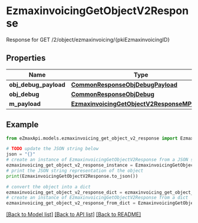# EzmaxinvoicingGetObjectV2Response

Response for GET /2/object/ezmaxinvoicing/{pkiEzmaxinvoicingID}

## Properties

Name | Type | Description | Notes
------------ | ------------- | ------------- | -------------
**obj_debug_payload** | [**CommonResponseObjDebugPayload**](CommonResponseObjDebugPayload.md) |  | 
**obj_debug** | [**CommonResponseObjDebug**](CommonResponseObjDebug.md) |  | [optional] 
**m_payload** | [**EzmaxinvoicingGetObjectV2ResponseMPayload**](EzmaxinvoicingGetObjectV2ResponseMPayload.md) |  | 

## Example

```python
from eZmaxApi.models.ezmaxinvoicing_get_object_v2_response import EzmaxinvoicingGetObjectV2Response

# TODO update the JSON string below
json = "{}"
# create an instance of EzmaxinvoicingGetObjectV2Response from a JSON string
ezmaxinvoicing_get_object_v2_response_instance = EzmaxinvoicingGetObjectV2Response.from_json(json)
# print the JSON string representation of the object
print(EzmaxinvoicingGetObjectV2Response.to_json())

# convert the object into a dict
ezmaxinvoicing_get_object_v2_response_dict = ezmaxinvoicing_get_object_v2_response_instance.to_dict()
# create an instance of EzmaxinvoicingGetObjectV2Response from a dict
ezmaxinvoicing_get_object_v2_response_from_dict = EzmaxinvoicingGetObjectV2Response.from_dict(ezmaxinvoicing_get_object_v2_response_dict)
```
[[Back to Model list]](../README.md#documentation-for-models) [[Back to API list]](../README.md#documentation-for-api-endpoints) [[Back to README]](../README.md)


